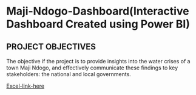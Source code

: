 # Maji-Ndogo-Dashboard(Interactive Dashboard Created using Power BI)

## PROJECT OBJECTIVES
The objective if the project is to provide insights into the water crises of a town Maji Ndogo, and effectively communicate these findings to key stakeholders: the national and local
governments.

[Excel-link-here](https://drive.google.com/drive/folders/1LWSF9wm_IYCAQXKDh0-qgjkY1MEwxsyL?usp=drive_link)

